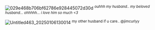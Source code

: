![029e468b706bf62786e928445072d30d](https://github.com/user-attachments/assets/f50df796-774a-40d7-8c9f-42dd93a8d602)
<sup> *ouhhh my husband.. my beloved husband... ohhhhh... i love him so much <3*






![Untitled463_20250106130014](https://github.com/user-attachments/assets/86ad2689-3c8f-4c52-a9bf-50ed5296bfc1)
<sup> my other husband if u care.. @jimcurlyy
